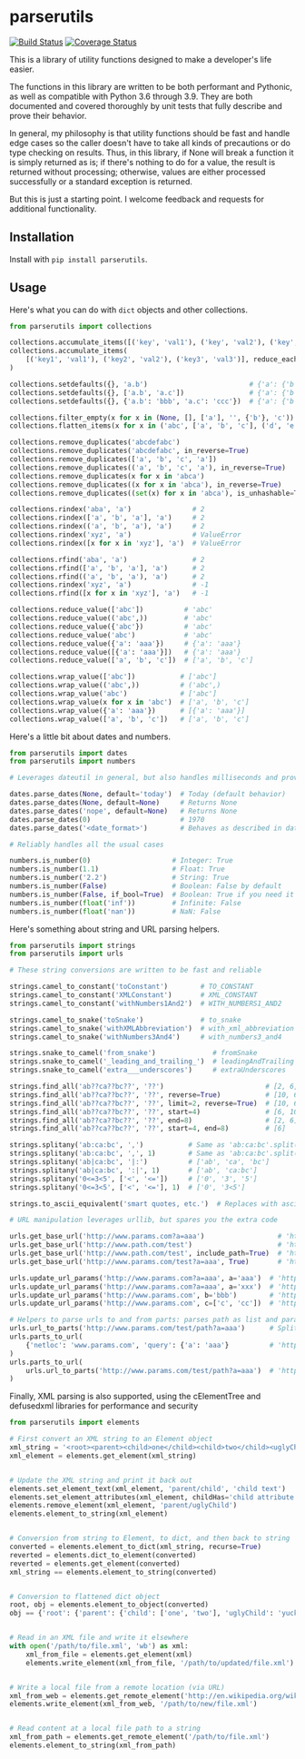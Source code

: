 # parserutils

[![Build Status](https://api.travis-ci.com/consbio/parserutils.png?branch=main)](https://app.travis-ci.com/github/consbio/parserutils)
[![Coverage Status](https://coveralls.io/repos/github/consbio/parserutils/badge.svg?branch=main)](https://coveralls.io/github/consbio/parserutils?branch=main)

This is a library of utility functions designed to make a developer's life easier.

The functions in this library are written to be both performant and Pythonic, as well as compatible with Python 3.6 through 3.9.
They are both documented and covered thoroughly by unit tests that fully describe and prove their behavior.

In general, my philosophy is that utility functions should be fast and handle edge cases so the caller doesn't have to take all kinds of precautions or do type checking on results.
Thus, in this library, if None will break a function it is simply returned as is; if there's nothing to do for a value, the result is returned without processing; otherwise, values are either processed successfully or a standard exception is returned.

But this is just a starting point. I welcome feedback and requests for additional functionality.


## Installation
Install with `pip install parserutils`.

## Usage

Here's what you can do with `dict` objects and other collections.
```python
from parserutils import collections

collections.accumulate_items([('key', 'val1'), ('key', 'val2'), ('key', 'val3')])   # {'key': ['val1', 'val2', 'val3']}
collections.accumulate_items(
    [('key1', 'val1'), ('key2', 'val2'), ('key3', 'val3')], reduce_each=True  # {'key1': 'val1', 'key2': 'val2', 'key3': 'val3'}
)

collections.setdefaults({}, 'a.b')                         # {'a': {'b': None}}
collections.setdefaults({}, ['a.b', 'a.c'])                # {'a': {'b': None, 'c': None}}
collections.setdefaults({}, {'a.b': 'bbb', 'a.c': 'ccc'})  # {'a': {'b': 'bbb', 'c': 'ccc'}}

collections.filter_empty(x for x in (None, [], ['a'], '', {'b'}, 'c'))      # [['a'], {'b'}, 'c']
collections.flatten_items(x for x in ('abc', ['a', 'b', 'c'], ('d', 'e')))  # ['abc', 'a', 'b', 'c', 'd', 'e']

collections.remove_duplicates('abcdefabc')                                   # 'abcdef'
collections.remove_duplicates('abcdefabc', in_reverse=True)                  # 'defabc'
collections.remove_duplicates(['a', 'b', 'c', 'a'])                          # ['a', 'b', 'c']
collections.remove_duplicates(('a', 'b', 'c', 'a'), in_reverse=True)         # ('b', 'c', 'a')
collections.remove_duplicates(x for x in 'abca')                             # ['a', 'b', 'c']
collections.remove_duplicates((x for x in 'abca'), in_reverse=True)          # ['b', 'c', 'a']
collections.remove_duplicates((set(x) for x in 'abca'), is_unhashable=True)  # [{'a'}, {'b'}, {'c'}]

collections.rindex('aba', 'a')               # 2
collections.rindex(['a', 'b', 'a'], 'a')     # 2
collections.rindex(('a', 'b', 'a'), 'a')     # 2
collections.rindex('xyz', 'a')               # ValueError
collections.rindex([x for x in 'xyz'], 'a')  # ValueError

collections.rfind('aba', 'a')                # 2
collections.rfind(['a', 'b', 'a'], 'a')      # 2
collections.rfind(('a', 'b', 'a'), 'a')      # 2
collections.rindex('xyz', 'a')               # -1
collections.rfind([x for x in 'xyz'], 'a')   # -1

collections.reduce_value(['abc'])          # 'abc'
collections.reduce_value(('abc',))         # 'abc'
collections.reduce_value({'abc'})          # 'abc'
collections.reduce_value('abc')            # 'abc'
collections.reduce_value({'a': 'aaa'})     # {'a': 'aaa'}
collections.reduce_value([{'a': 'aaa'}])   # {'a': 'aaa'}
collections.reduce_value(['a', 'b', 'c'])  # ['a', 'b', 'c']

collections.wrap_value(['abc'])           # ['abc']
collections.wrap_value(('abc',))          # ('abc',)
collections.wrap_value('abc')             # ['abc']
collections.wrap_value(x for x in 'abc')  # ['a', 'b', 'c']
collections.wrap_value({'a': 'aaa'})      # [{'a': 'aaa'}]
collections.wrap_value(['a', 'b', 'c'])   # ['a', 'b', 'c']
```

Here's a little bit about dates and numbers.
```python
from parserutils import dates
from parserutils import numbers

# Leverages dateutil in general, but also handles milliseconds and provides defaults

dates.parse_dates(None, default='today')  # Today (default behavior)
dates.parse_dates(None, default=None)     # Returns None
dates.parse_dates('nope', default=None)   # Returns None
dates.parse_dates(0)                      # 1970
dates.parse_dates('<date_format>')        # Behaves as described in dateutil library

# Reliably handles all the usual cases

numbers.is_number(0)                    # Integer: True
numbers.is_number(1.1)                  # Float: True
numbers.is_number('2.2')                # String: True
numbers.is_number(False)                # Boolean: False by default
numbers.is_number(False, if_bool=True)  # Boolean: True if you need it to
numbers.is_number(float('inf'))         # Infinite: False
numbers.is_number(float('nan'))         # NaN: False
```

Here's something about string and URL parsing helpers.
```python
from parserutils import strings
from parserutils import urls

# These string conversions are written to be fast and reliable

strings.camel_to_constant('toConstant')        # TO_CONSTANT
strings.camel_to_constant('XMLConstant')       # XML_CONSTANT
strings.camel_to_constant('withNumbers1And2')  # WITH_NUMBERS1_AND2

strings.camel_to_snake('toSnake')              # to_snake
strings.camel_to_snake('withXMLAbbreviation')  # with_xml_abbreviation
strings.camel_to_snake('withNumbers3And4')     # with_numbers3_and4

strings.snake_to_camel('from_snake')              # fromSnake
strings.snake_to_camel('_leading_and_trailing_')  # leadingAndTrailing
strings.snake_to_camel('extra___underscores')     # extraUnderscores

strings.find_all('ab??ca??bc??', '??')                         # [2, 6, 10]
strings.find_all('ab??ca??bc??', '??', reverse=True)           # [10, 6, 2]
strings.find_all('ab??ca??bc??', '??', limit=2, reverse=True)  # [10, 6]
strings.find_all('ab??ca??bc??', '??', start=4)                # [6, 10]
strings.find_all('ab??ca??bc??', '??', end=8)                  # [2, 6]
strings.find_all('ab??ca??bc??', '??', start=4, end=8)         # [6]

strings.splitany('ab:ca:bc', ',')           # Same as 'ab:ca:bc'.split(':')
strings.splitany('ab:ca:bc', ',', 1)        # Same as 'ab:ca:bc'.split(':', 1)
strings.splitany('ab|ca:bc', '|:')          # ['ab', 'ca', 'bc']
strings.splitany('ab|ca:bc', ':|', 1)       # ['ab', 'ca:bc']
strings.splitany('0<=3<5', ['<', '<='])     # ['0', '3', '5']
strings.splitany('0<=3<5', ['<', '<='], 1)  # ['0', '3<5']

strings.to_ascii_equivalent('smart quotes, etc.')  # Replaces with ascii quotes, etc.

# URL manipulation leverages urllib, but spares you the extra code

urls.get_base_url('http://www.params.com?a=aaa')                  # 'http://www.params.com'
urls.get_base_url('http://www.path.com/test')                     # 'http://www.path.com'
urls.get_base_url('http://www.path.com/test', include_path=True)  # 'http://www.path.com/test'
urls.get_base_url('http://www.params.com/test?a=aaa', True)       # 'http://www.params.com/test'

urls.update_url_params('http://www.params.com?a=aaa', a='aaa')  # 'http://www.params.com?a=aaa'
urls.update_url_params('http://www.params.com?a=aaa', a='xxx')  # 'http://www.params.com?a=xxx'
urls.update_url_params('http://www.params.com', b='bbb')        # 'http://www.params.com?b=bbb'
urls.update_url_params('http://www.params.com', c=['c', 'cc'])  # 'http://www.params.com?c=c&c=cc'

# Helpers to parse urls to and from parts: parses path as list and params as dict
urls.url_to_parts('http://www.params.com/test/path?a=aaa')      # SplitResult(..., path=['test', 'path'], query={'a': 'aaa'})
urls.parts_to_url(
    {'netloc': 'www.params.com', 'query': {'a': 'aaa'}          # 'http://www.params.com?a=aaa'
)
urls.parts_to_url(
    urls.url_to_parts('http://www.params.com/test/path?a=aaa')  # 'http://www.params.com/test/path?a=aaa'
)
```

Finally, XML parsing is also supported, using the cElementTree and defusedxml libraries for performance and security
```python
from parserutils import elements

# First convert an XML string to an Element object
xml_string = '<root><parent><child>one</child><child>two</child><uglyChild>yuck</uglyChild></parent></root>'
xml_element = elements.get_element(xml_string)


# Update the XML string and print it back out
elements.set_element_text(xml_element, 'parent/child', 'child text')
elements.set_element_attributes(xml_element, childHas='child attribute')
elements.remove_element(xml_element, 'parent/uglyChild')
elements.element_to_string(xml_element)


# Conversion from string to Element, to dict, and then back to string
converted = elements.element_to_dict(xml_string, recurse=True)
reverted = elements.dict_to_element(converted)
reverted = elements.get_element(converted)
xml_string == elements.element_to_string(converted)


# Conversion to flattened dict object
root, obj = elements.element_to_object(converted)
obj == {'root': {'parent': {'child': ['one', 'two'], 'uglyChild': 'yuck'}}}


# Read in an XML file and write it elsewhere
with open('/path/to/file.xml', 'wb') as xml:
    xml_from_file = elements.get_element(xml)
    elements.write_element(xml_from_file, '/path/to/updated/file.xml')


# Write a local file from a remote location (via URL)
xml_from_web = elements.get_remote_element('http://en.wikipedia.org/wiki/XML')
elements.write_element(xml_from_web, '/path/to/new/file.xml')


# Read content at a local file path to a string
xml_from_path = elements.get_remote_element('/path/to/file.xml')
elements.element_to_string(xml_from_path)
```
